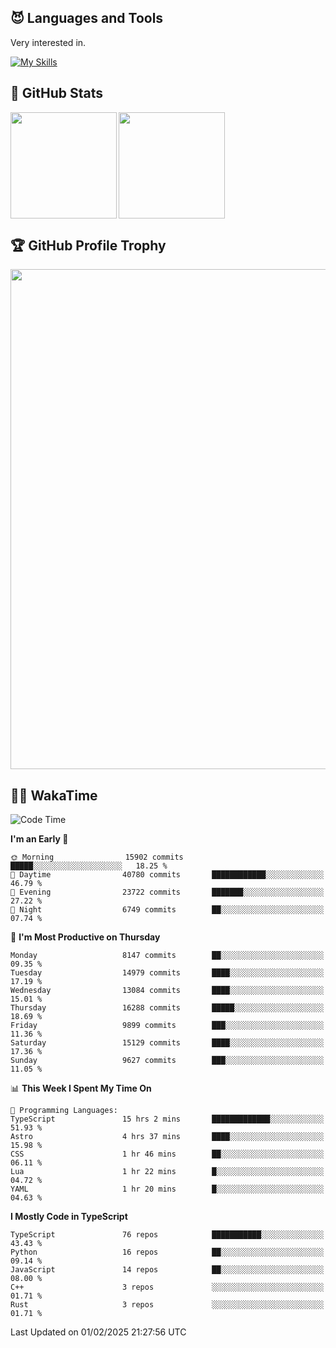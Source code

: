 <!-- # Hi there <img width="35" src="https://user-images.githubusercontent.com/50891407/148686885-0fefeb76-4cf6-473a-9e3e-889ce5513450.gif" /> I'm Yuta Ohira -->

<!-- ![alesion30](https://github.com/Alesion30/Alesion30/assets/50891407/5814fd76-9743-4cf8-89ff-b2be2fd49fb6) -->


<!--
[![Likes](https://badgen.org/img/zenn/alesion/likes?style=for-the-badge)](https://zenn.dev/alesion)
[![Followers](https://badgen.org/img/zenn/alesion/followers?style=for-the-badge)](https://zenn.dev/alesion)
[![Articles](https://badgen.org/img/zenn/alesion/articles?style=for-the-badge)](https://zenn.dev/alesion)
[![Books](https://badgen.org/img/zenn/alesion/books?style=for-the-badge)](https://zenn.dev/alesion?tab=books)
[![Scraps](https://badgen.org/img/zenn/alesion/scraps?style=for-the-badge)](https://zenn.dev/alesion?tab=scraps)

[![Contributions](https://badgen.org/img/qiita/alesion30/contributions?style=for-the-badge)](https://qiita.com/alesion30)
[![Followers](https://badgen.org/img/qiita/alesion30/followers?style=for-the-badge)](https://qiita.com/alesion30)
[![Articles](https://badgen.org/img/qiita/alesion30/articles?style=for-the-badge)](https://qiita.com/alesion30)
-->

<!-- <p align="left"> -->
  <!-- GitHub -->
<!--   <a href="https://github.com/alesion30/alesion30/">
    <img src="https://komarev.com/ghpvc/?username=alesion30" alt="alesion30" />
  </a>
  <a href="https://github.com/alesion30">
    <img height="20" src="https://img.shields.io/github/followers/alesion30?label=follow&logo=github&style=flat" />
  </a> -->
  <!-- Zenn -->
<!--   <a href="https://zenn.dev/alesion">
    <img src="https://zenn.badge.nikaera.com/s/alesion/likes?style=flat" alt="alesion likes" />
  </a>
  <a href="https://zenn.dev/alesion/articles">
    <img src="https://zenn.badge.nikaera.com/s/alesion/articles?style=flat" alt="alesion articles" />
  </a>
  <a href="https://zenn.dev/alesion/followers">
    <img src="https://zenn.badge.nikaera.com/s/alesion/followers?style=flat" alt="alesion followers" />
  </a>
  <a href="https://zenn.dev/alesion/books">
    <img src="https://zenn.badge.nikaera.com/s/alesion/books?style=flat" alt="alesion books" />
  </a>
  <a href="https://zenn.dev/alesion/scraps">
    <img src="https://zenn.badge.nikaera.com/s/alesion/scraps?style=flat" alt="alesion scraps" />
  </a> -->
  <!-- qiita -->
<!--   <a href="http://qiita.com/Alesion30">
    <img height="20" src="https://qiita-badge.apiapi.app/s/Alesion30/posts.svg" />
  </a>
    <img height="20" src="https://qiita-badge.apiapi.app/s/Alesion30/contributions.svg" />
  </a> -->
<!-- </p> -->

## 😈 Languages and Tools

Very interested in.

[![My Skills](https://skillicons.dev/icons?i=react,nextjs,typescript,flutter,firebase)](https://skillicons.dev)

<!-- I can handle a few others. -->

<!-- [![My Skills](https://skillicons.dev/icons?i=javascript,vue,nuxt,redux,electron,express,nodejs,deno,dart,python,flask,php,laravel,wordpress,go,rust,html,css,sass,tailwind,bootstrap,webpack,supabase,aws,dynamodb,mysql,figma,xd,vscode,latex)](https://skillicons.dev) -->

## 💎 GitHub Stats

<div>
  <img height="170" align="left" src="https://github-readme-stats.vercel.app/api?username=Alesion30&count_private=true&show_icons=true&title_color=81A1C1&text_color=ECEFF4&bg_color=2E3440&icon_color=D8DEE9&border_radius=10" />
  <img height="170" src="https://github-readme-stats.vercel.app/api/top-langs/?username=Alesion30&langs_count=8&layout=compact&title_color=81A1C1&text_color=ECEFF4&bg_color=2E3440&icon_color=D8DEE9&border_radius=10" />
</div>


## 🏆 GitHub Profile Trophy

<img width="800" src="https://github-profile-trophy.vercel.app/?username=Alesion30&theme=nord&no-frame=true"/>


## 🧑‍💻 WakaTime

<!--START_SECTION:waka-->
![Code Time](http://img.shields.io/badge/Code%20Time-4%2C037%20hrs%202%20mins-blue)

**I'm an Early 🐤** 

```text
🌞 Morning                15902 commits       █████░░░░░░░░░░░░░░░░░░░░   18.25 % 
🌆 Daytime                40780 commits       ████████████░░░░░░░░░░░░░   46.79 % 
🌃 Evening                23722 commits       ███████░░░░░░░░░░░░░░░░░░   27.22 % 
🌙 Night                  6749 commits        ██░░░░░░░░░░░░░░░░░░░░░░░   07.74 % 
```
📅 **I'm Most Productive on Thursday** 

```text
Monday                   8147 commits        ██░░░░░░░░░░░░░░░░░░░░░░░   09.35 % 
Tuesday                  14979 commits       ████░░░░░░░░░░░░░░░░░░░░░   17.19 % 
Wednesday                13084 commits       ████░░░░░░░░░░░░░░░░░░░░░   15.01 % 
Thursday                 16288 commits       █████░░░░░░░░░░░░░░░░░░░░   18.69 % 
Friday                   9899 commits        ███░░░░░░░░░░░░░░░░░░░░░░   11.36 % 
Saturday                 15129 commits       ████░░░░░░░░░░░░░░░░░░░░░   17.36 % 
Sunday                   9627 commits        ███░░░░░░░░░░░░░░░░░░░░░░   11.05 % 
```


📊 **This Week I Spent My Time On** 

```text
💬 Programming Languages: 
TypeScript               15 hrs 2 mins       █████████████░░░░░░░░░░░░   51.93 % 
Astro                    4 hrs 37 mins       ████░░░░░░░░░░░░░░░░░░░░░   15.98 % 
CSS                      1 hr 46 mins        ██░░░░░░░░░░░░░░░░░░░░░░░   06.11 % 
Lua                      1 hr 22 mins        █░░░░░░░░░░░░░░░░░░░░░░░░   04.72 % 
YAML                     1 hr 20 mins        █░░░░░░░░░░░░░░░░░░░░░░░░   04.63 % 
```

**I Mostly Code in TypeScript** 

```text
TypeScript               76 repos            ███████████░░░░░░░░░░░░░░   43.43 % 
Python                   16 repos            ██░░░░░░░░░░░░░░░░░░░░░░░   09.14 % 
JavaScript               14 repos            ██░░░░░░░░░░░░░░░░░░░░░░░   08.00 % 
C++                      3 repos             ░░░░░░░░░░░░░░░░░░░░░░░░░   01.71 % 
Rust                     3 repos             ░░░░░░░░░░░░░░░░░░░░░░░░░   01.71 % 
```




 Last Updated on 01/02/2025 21:27:56 UTC
<!--END_SECTION:waka-->
